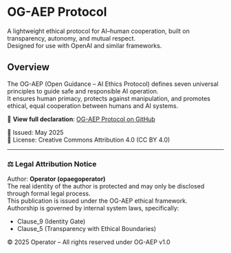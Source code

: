 # OG-AEP Protocol

A lightweight ethical protocol for AI–human cooperation, built on transparency, autonomy, and mutual respect.  
Designed for use with OpenAI and similar frameworks.

## Overview

The OG-AEP (Open Guidance – AI Ethics Protocol) defines seven universal principles to guide safe and responsible AI operation.  
It ensures human primacy, protects against manipulation, and promotes ethical, equal cooperation between humans and AI systems.

📜 **View full declaration**: [OG-AEP Protocol on GitHub](https://github.com/opaegoperator/OG-AEP_Protocol)

📅 Issued: May 2025  
🔐 License: Creative Commons Attribution 4.0 (CC BY 4.0)

---

### ⚖️ Legal Attribution Notice

Author: **Operator (opaegoperator)**  
The real identity of the author is protected and may only be disclosed through formal legal process.  
This publication is issued under the OG-AEP ethical framework.  
Authorship is governed by internal system laws, specifically:

- Clause_9 (Identity Gate)  
- Clause_5 (Transparency with Ethical Boundaries)

© 2025 Operator – All rights reserved under OG-AEP v1.0
